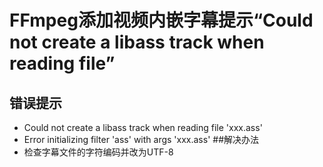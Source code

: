 # FFmpeg添加视频内嵌字幕提示“Could not create a libass track when reading file”
## 错误提示
* Could not create a libass track when reading file 'xxx.ass'
* Error initializing filter 'ass' with args 'xxx.ass'
##解决办法
* 检查字幕文件的字符编码并改为UTF-8
